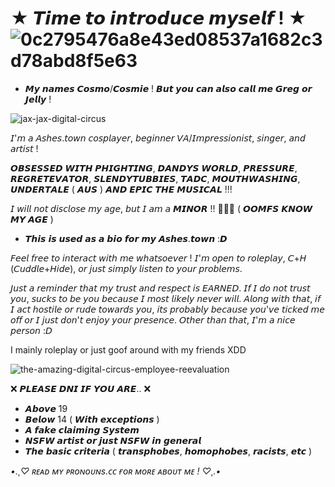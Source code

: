 
# ★ 𝙏𝙞𝙢𝙚 𝙩𝙤 𝙞𝙣𝙩𝙧𝙤𝙙𝙪𝙘𝙚 𝙢𝙮𝙨𝙚𝙡𝙛 ! ★ ![0c2795476a8e43ed08537a1682c3d78abd8f5e63](https://github.com/user-attachments/assets/b141c4b2-871d-4480-b3ea-0ce7d091766c)


- 𝙈𝙮 𝙣𝙖𝙢𝙚𝙨 𝘾𝙤𝙨𝙢𝙤/𝘾𝙤𝙨𝙢𝙞𝙚 ! 𝘽𝙪𝙩 𝙮𝙤𝙪 𝙘𝙖𝙣 𝙖𝙡𝙨𝙤 𝙘𝙖𝙡𝙡 𝙢𝙚 𝙂𝙧𝙚𝙜 𝙤𝙧 𝙅𝙚𝙡𝙡𝙮 !
  
![jax-jax-digital-circus](https://github.com/user-attachments/assets/64bf2222-8769-409e-9321-19d8448fd379)


𝘐'𝘮 𝘢 𝘈𝘴𝘩𝘦𝘴.𝘵𝘰𝘸𝘯 𝘤𝘰𝘴𝘱𝘭𝘢𝘺𝘦𝘳, 𝘣𝘦𝘨𝘪𝘯𝘯𝘦𝘳 𝘝𝘈/𝘐𝘮𝘱𝘳𝘦𝘴𝘴𝘪𝘰𝘯𝘪𝘴𝘵, 𝘴𝘪𝘯𝘨𝘦𝘳, 𝘢𝘯𝘥 𝘢𝘳𝘵𝘪𝘴𝘵 !

𝙊𝘽𝙎𝙀𝙎𝙎𝙀𝘿 𝙒𝙄𝙏𝙃 𝙋𝙃𝙄𝙂𝙃𝙏𝙄𝙉𝙂, 𝘿𝘼𝙉𝘿𝙔𝙎 𝙒𝙊𝙍𝙇𝘿, 𝙋𝙍𝙀𝙎𝙎𝙐𝙍𝙀, 𝙍𝙀𝙂𝙍𝙀𝙏𝙀𝙑𝘼𝙏𝙊𝙍, 𝙎𝙇𝙀𝙉𝘿𝙔𝙏𝙐𝘽𝘽𝙄𝙀𝙎, 𝙏𝘼𝘿𝘾, 𝙈𝙊𝙐𝙏𝙃𝙒𝘼𝙎𝙃𝙄𝙉𝙂, 𝙐𝙉𝘿𝙀𝙍𝙏𝘼𝙇𝙀 ( 𝘼𝙐𝙎 ) 𝘼𝙉𝘿 𝙀𝙋𝙄𝘾 𝙏𝙃𝙀 𝙈𝙐𝙎𝙄𝘾𝘼𝙇 !!!





𝘐 𝘸𝘪𝘭𝘭 𝘯𝘰𝘵 𝘥𝘪𝘴𝘤𝘭𝘰𝘴𝘦 𝘮𝘺 𝘢𝘨𝘦, 𝘣𝘶𝘵 𝘐 𝘢𝘮 𝘢 𝙈𝙄𝙉𝙊𝙍 !! 🔞🔞🔞 ( 𝙊𝙊𝙈𝙁𝙎 𝙆𝙉𝙊𝙒 𝙈𝙔 𝘼𝙂𝙀 )

- 𝙏𝙝𝙞𝙨 𝙞𝙨 𝙪𝙨𝙚𝙙 𝙖𝙨 𝙖 𝙗𝙞𝙤 𝙛𝙤𝙧 𝙢𝙮 𝘼𝙨𝙝𝙚𝙨.𝙩𝙤𝙬𝙣 :𝘿

𝘍𝘦𝘦𝘭 𝘧𝘳𝘦𝘦 𝘵𝘰 𝘪𝘯𝘵𝘦𝘳𝘢𝘤𝘵 𝘸𝘪𝘵𝘩 𝘮𝘦 𝘸𝘩𝘢𝘵𝘴𝘰𝘦𝘷𝘦𝘳 ! 𝘐'𝘮 𝘰𝘱𝘦𝘯 𝘵𝘰 𝘳𝘰𝘭𝘦𝘱𝘭𝘢𝘺, 𝘊+𝘏 (𝘊𝘶𝘥𝘥𝘭𝘦+𝘏𝘪𝘥𝘦), 𝘰𝘳 𝘫𝘶𝘴𝘵 𝘴𝘪𝘮𝘱𝘭𝘺 𝘭𝘪𝘴𝘵𝘦𝘯 𝘵𝘰 𝘺𝘰𝘶𝘳 𝘱𝘳𝘰𝘣𝘭𝘦𝘮𝘴.

𝘑𝘶𝘴𝘵 𝘢 𝘳𝘦𝘮𝘪𝘯𝘥𝘦𝘳 𝘵𝘩𝘢𝘵 𝘮𝘺 𝘵𝘳𝘶𝘴𝘵 𝘢𝘯𝘥 𝘳𝘦𝘴𝘱𝘦𝘤𝘵 𝘪𝘴 𝘌𝘈𝘙𝘕𝘌𝘋. 𝘐𝘧 𝘐 𝘥𝘰 𝘯𝘰𝘵 𝘵𝘳𝘶𝘴𝘵 𝘺𝘰𝘶, 𝘴𝘶𝘤𝘬𝘴 𝘵𝘰 𝘣𝘦 𝘺𝘰𝘶 𝘣𝘦𝘤𝘢𝘶𝘴𝘦 𝘐 𝘮𝘰𝘴𝘵 𝘭𝘪𝘬𝘦𝘭𝘺 𝘯𝘦𝘷𝘦𝘳 𝘸𝘪𝘭𝘭. 𝘈𝘭𝘰𝘯𝘨 𝘸𝘪𝘵𝘩 𝘵𝘩𝘢𝘵, 𝘪𝘧 𝘐 𝘢𝘤𝘵 𝘩𝘰𝘴𝘵𝘪𝘭𝘦 𝘰𝘳 𝘳𝘶𝘥𝘦 𝘵𝘰𝘸𝘢𝘳𝘥𝘴 𝘺𝘰𝘶, 𝘪𝘵𝘴 𝘱𝘳𝘰𝘣𝘢𝘣𝘭𝘺 𝘣𝘦𝘤𝘢𝘶𝘴𝘦 𝘺𝘰𝘶'𝘷𝘦 𝘵𝘪𝘤𝘬𝘦𝘥 𝘮𝘦 𝘰𝘧𝘧 𝘰𝘳 𝘐 𝘫𝘶𝘴𝘵 𝘥𝘰𝘯'𝘵 𝘦𝘯𝘫𝘰𝘺 𝘺𝘰𝘶𝘳 𝘱𝘳𝘦𝘴𝘦𝘯𝘤𝘦. 𝘖𝘵𝘩𝘦𝘳 𝘵𝘩𝘢𝘯 𝘵𝘩𝘢𝘵, 𝘐'𝘮 𝘢 𝘯𝘪𝘤𝘦 𝘱𝘦𝘳𝘴𝘰𝘯 :𝘋

I mainly roleplay or just goof around with my friends XDD


![the-amazing-digital-circus-employee-reevaluation](https://github.com/user-attachments/assets/ca1e5afd-caf7-48c9-90aa-a741093b1b26)


❌ 𝙋𝙇𝙀𝘼𝙎𝙀 𝘿𝙉𝙄 𝙄𝙁 𝙔𝙊𝙐 𝘼𝙍𝙀.. ❌
- 𝘼𝙗𝙤𝙫𝙚 19
- 𝘽𝙚𝙡𝙤𝙬 14 ( 𝙒𝙞𝙩𝙝 𝙚𝙭𝙘𝙚𝙥𝙩𝙞𝙤𝙣𝙨 )
- 𝘼 𝙛𝙖𝙠𝙚 𝙘𝙡𝙖𝙞𝙢𝙞𝙣𝙜 𝙎𝙮𝙨𝙩𝙚𝙢
- 𝙉𝙎𝙁𝙒 𝙖𝙧𝙩𝙞𝙨𝙩 𝙤𝙧 𝙟𝙪𝙨𝙩 𝙉𝙎𝙁𝙒 𝙞𝙣 𝙜𝙚𝙣𝙚𝙧𝙖𝙡
- 𝙏𝙝𝙚 𝙗𝙖𝙨𝙞𝙘 𝙘𝙧𝙞𝙩𝙚𝙧𝙞𝙖 ( 𝙩𝙧𝙖𝙣𝙨𝙥𝙝𝙤𝙗𝙚𝙨, 𝙝𝙤𝙢𝙤𝙥𝙝𝙤𝙗𝙚𝙨, 𝙧𝙖𝙘𝙞𝙨𝙩𝙨, 𝙚𝙩𝙘 )


*•.¸♡ ʀᴇᴀᴅ ᴍʏ ᴘʀᴏɴᴏᴜɴs.ᴄᴄ ғᴏʀ ᴍᴏʀᴇ ᴀʙᴏᴜᴛ ᴍᴇ ! ♡¸.•*
